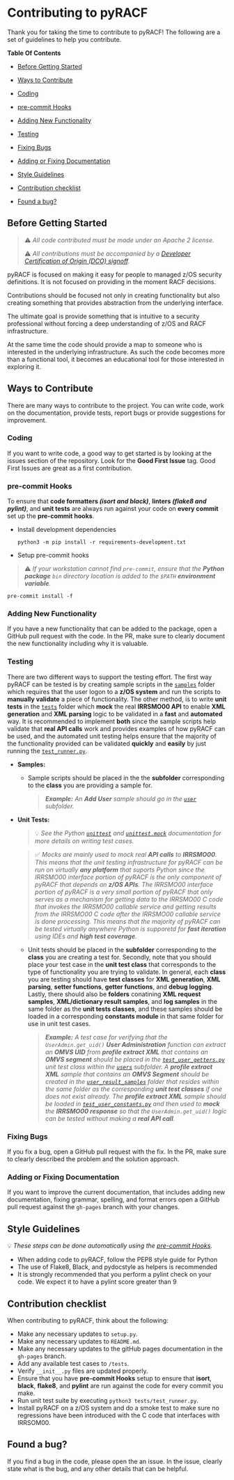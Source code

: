 # Contributing to pyRACF

Thank you for taking the time to contribute to pyRACF!
The following are a set of guidelines to help you contribute.

**Table Of Contents**

* [Before Getting Started](#before-getting-started)

* [Ways to Contribute](#ways-to-contribute)

* [Coding](#coding)

* [pre-commit Hooks](#pre-commit-hooks)

* [Adding New Functionality](#adding-new-functionality)

* [Testing](#testing)

* [Fixing Bugs](#fixing-bugs)

* [Adding or Fixing Documentation](#adding-or-fixing-documentation)

* [Style Guidelines](#style-guidelines)

* [Contribution checklist](#contribution-checklist)

* [Found a bug?](#found-a-bug)

## Before Getting Started

> :warning: _All code contributed must be made under an Apache 2 license._
>
> :warning: _All contributions must be accompanied by a [Developer Certification of Origin (DCO) signoff](https://github.com/openmainframeproject/tsc/blob/master/process/contribution_guidelines.md#developer-certificate-of-origin)._

pyRACF is focused on making it easy for people to managed z/OS security definitions. It is not focused on providing in the moment RACF decisions.

Contributions should be focused not only in creating functionality but also creating something that provides abstraction from the underlying interface.

The ultimate goal is provide something that is intuitive to a security professional without forcing a deep understanding of z/OS and RACF infrastructure.

At the same time the code should provide a map to someone who is interested in the underlying infrastructure. As such the code becomes more than a functional tool, it becomes an educational tool for those interested in exploring it.

## Ways to Contribute

There are many ways to contribute to the project. You can write code, work on the documentation, provide tests, report bugs or provide suggestions for improvement.

### Coding

If you want to write code, a good way to get started is by looking at the issues section of the repository. Look for the **Good First Issue** tag. Good First Issues are great as a first contribution.

### pre-commit Hooks
To ensure that **code formatters _(isort and black)_**, **linters _(flake8 and pylint)_**, and **unit tests** are always run against your code on **every commit** set up the **pre-commit hooks**.

* Install development dependencies
  ```shell
  python3 -m pip install -r requirements-development.txt
  ```
* Setup pre-commit hooks
> :warning: _If your workstation cannot find `pre-commit`, ensure that the **Python package** `bin` directory location is added to the `$PATH` **environment variable**._
  ```shell
  pre-commit install -f
  ```

### Adding New Functionality

If you have a new functionality that can be added to the package, open a GitHub pull request with the code. In the PR, make sure to clearly document the new functionality including why it is valuable.

### Testing

There are two different ways to support the testing effort. The first way pyRACF can be tested is by creating sample scripts in the [`samples`](samples) folder which requires that the user logon to a **z/OS system** and run the scripts to **manually validate** a piece of functionality. The other method, is to write **unit tests** in the [`tests`](tests) folder which **mock** the real **IRRSMO00 API** to enable **XML generation** and **XML parsing** logic to be validated in a **fast** and **automated** way. It is recommended to implement **both** since the sample scripts help validate that **real API calls** work and provides examples of how pyRACF can be used, and the automated unit testing helps ensure that the majority of the functionality provided can be validated **quickly** and **easily** by just running the [`test_runner.py`](tests/test_runner.py).

* **Samples:**
  * Sample scripts should be placed in the the **subfolder** corresponding to the **class** you are providing a sample for. 

    > _**Example:** An **Add User** sample should go in the [`user`](samples/user) subfolder._
* **Unit Tests:**

  > :bulb: _See the Python [`unittest`](https://docs.python.org/3/library/unittest.html) and [`unittest.mock`](https://docs.python.org/3/library/unittest.mock.html) documentation for more details on writing test cases._

  > :white_check_mark: _Mocks are mainly used to mock real **API calls** to **IRRSMO00**. This means that the unit testing infrastructure for pyRACF can be run on virtually **any platform** that suports Python since the IRRSMO00 interface portion of pyRACF is the only component of pyRACF that depends on **z/OS APIs**. The IRRSMO00 interface portion of pyRACF is a very small portion of pyRACF that only serves as a mechanism for getting data to the IRRSMO00 C code that invokes the IRRSMO00 callable service and getting results from the IRRSMO00 C code after the IRRSMO00 callable service is done processing. This means that the majority of pyRACF can be tested virtually anywhere Python is supporetd for **fast iteration** using IDEs and **high test coverage**._

  * Unit tests should be placed in the **subfolder** corresponding to the **class** you are creating a test for. Secondly, note that you should place your test case in the **unit test class** that corresponds to the type of functionality you are trying to validate. In general, each **class** you are testing should have **test classes** for **XML generation**, **XML parsing**, **setter functions**, **getter functions**, and **debug logging**. Lastly, there should also be **folders** conatining **XML request samples**, **XML/dictionary result samples**, and **log samples** in the same folder as the **unit tests classes**, and these samples should be loaded in a corresponding **constants module** in that same folder for use in unit test cases. 

    > _**Example:** A test case for verifying that the `UserAdmin.get_uid()` **User Administration** function can extract an **OMVS UID** from **profile extract XML** that contains an **OMVS segment** should be placed in the [`test_user_getters.py`](tests/user/test_user_getters.py) unit test class within the [`users`](tests/user) subfolder. A **profile extract XML** sample that contains an **OMVS Segment** should be created in the [`user_result_samples`](tests/user/user_result_samples) folder that resides within the same folder as the corresponding **unit test classes** if one does not exist already. The **profile extract XML** sample should be loaded in [`test_user_constants.py`](tests/user/test_user_constants.py) and then used to **mock** the **IRRSMO00 response** so that the `UserAdmin.get_uid()` logic can be tested without making a **real API call**._

### Fixing Bugs

If you fix a bug, open a GitHub pull request with the fix. In the PR, make sure to clearly described the problem and the solution approach.

### Adding or Fixing Documentation

If you want to improve the current documentation, that includes adding new documentation, fixing grammar, spelling, and format errors open a GitHub pull request against the `gh-pages` branch with your changes.

## Style Guidelines

:bulb: _These steps can be done automatically using the [pre-commit Hooks](#pre-commit-hooks)._

* When adding code to pyRACF, follow the PEP8 style guide for Python
* The use of Flake8, Black, and pydocstyle as helpers is recommended
* It is strongly recommended that you perform a pylint check on your code. We expect it to have a pylint score greater than 9

## Contribution checklist

When contributing to pyRACF, think about the following:

* Make any necessary updates to `setup.py`.
* Make any necessary updates to `README.md`.
* Make any necessary updates to the gitHub pages documentation in the `gh-pages` branch.
* Add any available test cases to `/tests`.
* Verify `__init__.py` files are updated properly.
* Ensure that you have __pre-commit Hooks__ setup to ensure that **isort**, **black**, **flake8**, and **pylint** are run against the code for every commit you make.
* Run unit test suite by executing `python3 tests/test_runner.py`.
* Install pyRACF on a z/OS system and do a smoke test to make sure no regressions have been introduced with the C code that interfaces with IRRSOM00.

## Found a bug?

If you find a bug in the code, please open the an issue.
In the issue, clearly state what is the bug, and  any other details that can be helpful.
